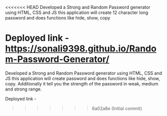 <<<<<<< HEAD
Developed a Strong and Random Password generator using HTML, CSS and JS
this application will create 12 character long password and does functions like hide, show, copy

Deployed link - https://sonali9398.github.io/Random-Password-Generator/
=======
Developed a Strong and Random Password generator using HTML, CSS and JS
this application will create password and does functions like hide, show, copy. Additionally it tell you the strength of the password in weak, medium and strong range.

Deployed link - 
>>>>>>> 6a02a8e (Initial commit)
